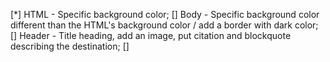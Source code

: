 [*] HTML - Specific background color;
[] Body - Specific background color different than the HTML's background color / add a border with dark color;
[] Header - Title heading, add an image, put citation and blockquote describing the destination;
[] 